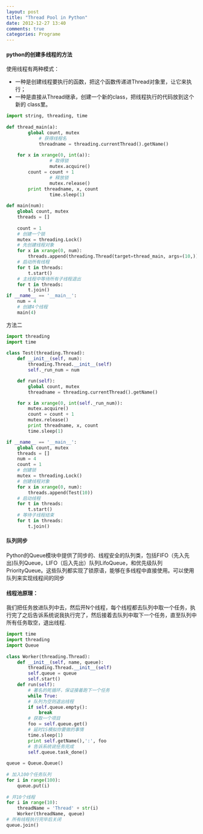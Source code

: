 ```yaml
---
layout: post
title: "Thread Pool in Python"
date: 2012-12-27 13:40
comments: true
categories: Programe
---
```

#### python的创建多线程的方法
使用线程有两种模式：
+ 一种是创建线程要执行的函数，把这个函数传递进Thread对象里，让它来执行；
+ 一种是直接从Thread继承，创建一个新的class，把线程执行的代码放到这个新的 class里。

```python
import string, threading, time
 
def thread_main(a):
        global count, mutex
            # 获得线程名
            threadname = threading.currentThread().getName()
 
    for x in xrange(0, int(a)):
                # 取得锁
                mutex.acquire()
        count = count + 1
                # 释放锁
                mutex.release()
        print threadname, x, count
                time.sleep(1)
 
def main(num):
    global count, mutex
    threads = []
         
    count = 1
    # 创建一个锁
    mutex = threading.Lock()
    # 先创建线程对象
    for x in xrange(0, num):
        threads.append(threading.Thread(target=thread_main, args=(10,)))
    # 启动所有线程
    for t in threads:
        t.start()
    # 主线程中等待所有子线程退出
    for t in threads:
        t.join() 
if __name__ == '__main__':
    num = 4
    # 创建4个线程
    main(4)
```
方法二

```python
import threading
import time
 
class Test(threading.Thread):
    def __init__(self, num):
        threading.Thread.__init__(self)
        self._run_num = num

    def run(self):
        global count, mutex
        threadname = threading.currentThread().getName()

    for x in xrange(0, int(self._run_num)):
        mutex.acquire()
        count = count + 1
        mutex.release()
        print threadname, x, count
        time.sleep(1)

if __name__ == '__main__':
    global count, mutex
    threads = []
    num = 4
    count = 1
    # 创建锁
    mutex = threading.Lock()
    # 创建线程对象
    for x in xrange(0, num):
        threads.append(Test(10))
    # 启动线程
    for t in threads:
        t.start()
    # 等待子线程结束
    for t in threads:
        t.join()
```
#### 队列同步
Python的Queue模块中提供了同步的、线程安全的队列类，包括FIFO（先入先出)队列Queue，LIFO（后入先出）队列LifoQueue，和优先级队列PriorityQueue。这些队列都实现了锁原语，能够在多线程中直接使用。可以使用队列来实现线程间的同步

#### 线程池原理：
我们把任务放进队列中去，然后开N个线程，每个线程都去队列中取一个任务，执行完了之后告诉系统说我执行完了，然后接着去队列中取下一个任务，直至队列中所有任务取空，退出线程.

```python
import time
import threading
import Queue
 
class Worker(threading.Thread):
    def __init__(self, name, queue):
        threading.Thread.__init__(self)
        self.queue = queue
        self.start()
    def run(self):
        # 著名的死循环，保证接着跑下一个任务
        while True:
        # 队列为空则退出线程
        if self.queue.empty():
            break
        # 获取一个项目
        foo = self.queue.get()
        # 延时1S模拟你要做的事情
        time.sleep(1)
        print self.getName(),':', foo
        # 告诉系统说任务完成
        self.queue.task_done()
 
queue = Queue.Queue()
 
# 加入100个任务队列
for i in range(100):
    queue.put(i)
             
# 开10个线程
for i in range(10):
    threadName = 'Thread' + str(i)
    Worker(threadName, queue)
# 所有线程执行完毕后关闭
queue.join()
```


